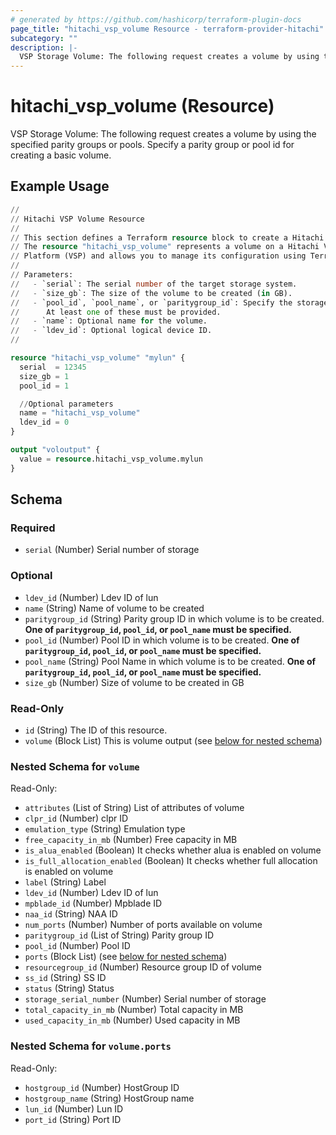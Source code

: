```yaml
---
# generated by https://github.com/hashicorp/terraform-plugin-docs
page_title: "hitachi_vsp_volume Resource - terraform-provider-hitachi"
subcategory: ""
description: |-
  VSP Storage Volume: The following request creates a volume by using the specified parity groups or pools. Specify a parity group or pool id for creating a basic volume.
---
```


# hitachi_vsp_volume (Resource)

VSP Storage Volume: The following request creates a volume by using the specified parity groups or pools. Specify a parity group or pool id for creating a basic volume.

## Example Usage

```terraform
//
// Hitachi VSP Volume Resource
//
// This section defines a Terraform resource block to create a Hitachi VSP volume.
// The resource "hitachi_vsp_volume" represents a volume on a Hitachi Virtual Storage
// Platform (VSP) and allows you to manage its configuration using Terraform.
//
// Parameters:
//   - `serial`: The serial number of the target storage system.
//   - `size_gb`: The size of the volume to be created (in GB).
//   - `pool_id`, `pool_name`, or `paritygroup_id`: Specify the storage location.
//      At least one of these must be provided.
//   - `name`: Optional name for the volume.
//   - `ldev_id`: Optional logical device ID.
//

resource "hitachi_vsp_volume" "mylun" {
  serial  = 12345
  size_gb = 1
  pool_id = 1

  //Optional parameters
  name = "hitachi_vsp_volume"
  ldev_id = 0
}

output "voloutput" {
  value = resource.hitachi_vsp_volume.mylun
}
```

<!-- schema generated by tfplugindocs -->
## Schema

### Required

- `serial` (Number) Serial number of storage

### Optional

- `ldev_id` (Number) Ldev ID of lun
- `name` (String) Name of volume to be created
- `paritygroup_id` (String) Parity group ID in which volume is to be created. **One of `paritygroup_id`, `pool_id`, or `pool_name` must be specified.**
- `pool_id` (Number) Pool ID in which volume is to be created. **One of `paritygroup_id`, `pool_id`, or `pool_name` must be specified.**
- `pool_name` (String) Pool Name in which volume is to be created. **One of `paritygroup_id`, `pool_id`, or `pool_name` must be specified.**
- `size_gb` (Number) Size of volume to be created in GB

### Read-Only

- `id` (String) The ID of this resource.
- `volume` (Block List) This is volume output (see [below for nested schema](#nestedblock--volume))

<a id="nestedblock--volume"></a>
### Nested Schema for `volume`

Read-Only:

- `attributes` (List of String) List of attributes of volume
- `clpr_id` (Number) clpr ID
- `emulation_type` (String) Emulation type
- `free_capacity_in_mb` (Number) Free capacity in MB
- `is_alua_enabled` (Boolean) It checks whether alua is enabled on volume
- `is_full_allocation_enabled` (Boolean) It checks whether full allocation is enabled on volume
- `label` (String) Label
- `ldev_id` (Number) Ldev ID of lun
- `mpblade_id` (Number) Mpblade ID
- `naa_id` (String) NAA ID
- `num_ports` (Number) Number of ports available on volume
- `paritygroup_id` (List of String) Parity group ID
- `pool_id` (Number) Pool ID
- `ports` (Block List) (see [below for nested schema](#nestedblock--volume--ports))
- `resourcegroup_id` (Number) Resource group ID of volume
- `ss_id` (String) SS ID
- `status` (String) Status
- `storage_serial_number` (Number) Serial number of storage
- `total_capacity_in_mb` (Number) Total capacity in MB
- `used_capacity_in_mb` (Number) Used capacity in MB

<a id="nestedblock--volume--ports"></a>
### Nested Schema for `volume.ports`

Read-Only:

- `hostgroup_id` (Number) HostGroup ID
- `hostgroup_name` (String) HostGroup name
- `lun_id` (Number) Lun ID
- `port_id` (String) Port ID
